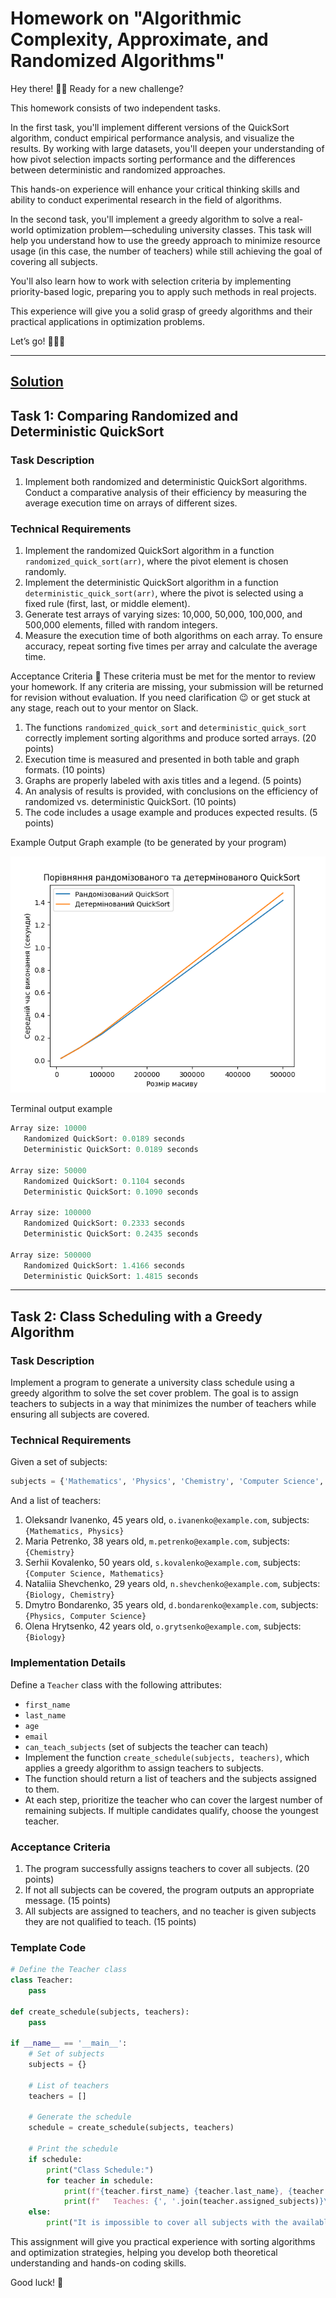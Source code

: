 # Homework on "Algorithmic Complexity, Approximate, and Randomized Algorithms"

Hey there! 👋🏻 Ready for a new challenge?

This homework consists of two independent tasks.

In the first task, you'll implement different versions of the QuickSort algorithm, conduct empirical performance analysis, and visualize the results. By working with large datasets, you'll deepen your understanding of how pivot selection impacts sorting performance and the differences between deterministic and randomized approaches.

This hands-on experience will enhance your critical thinking skills and ability to conduct experimental research in the field of algorithms.

In the second task, you'll implement a greedy algorithm to solve a real-world optimization problem—scheduling university classes. This task will help you understand how to use the greedy approach to minimize resource usage (in this case, the number of teachers) while still achieving the goal of covering all subjects.

You'll also learn how to work with selection criteria by implementing priority-based logic, preparing you to apply such methods in real projects.

This experience will give you a solid grasp of greedy algorithms and their practical applications in optimization problems.

Let’s go! 🚵🏻‍♀️

---

## [Solution](./solution.md)

## Task 1: Comparing Randomized and Deterministic QuickSort

### Task Description

1. Implement both randomized and deterministic QuickSort algorithms. Conduct a comparative analysis of their efficiency by measuring the average execution time on arrays of different sizes.

### Technical Requirements

1. Implement the randomized QuickSort algorithm in a function `randomized_quick_sort(arr)`, where the pivot element is chosen randomly.
2. Implement the deterministic QuickSort algorithm in a function `deterministic_quick_sort(arr)`, where the pivot is selected using a fixed rule (first, last, or middle element).
3. Generate test arrays of varying sizes: 10,000, 50,000, 100,000, and 500,000 elements, filled with random integers.
4. Measure the execution time of both algorithms on each array. To ensure accuracy, repeat sorting five times per array and calculate the average time.

Acceptance Criteria
📌 These criteria must be met for the mentor to review your homework. If any criteria are missing, your submission will be returned for revision without evaluation. If you need clarification 😉 or get stuck at any stage, reach out to your mentor on Slack.

1. The functions `randomized_quick_sort` and `deterministic_quick_sort` correctly implement sorting algorithms and produce sorted arrays. (20 points)
2. Execution time is measured and presented in both table and graph formats. (10 points)
3. Graphs are properly labeled with axis titles and a legend. (5 points)
4. An analysis of results is provided, with conclusions on the efficiency of randomized vs. deterministic QuickSort. (10 points)
5. The code includes a usage example and produces expected results. (5 points)

Example Output
Graph example (to be generated by your program)

![example](./assets/task.png)

Terminal output example

```python
Array size: 10000
   Randomized QuickSort: 0.0189 seconds
   Deterministic QuickSort: 0.0189 seconds

Array size: 50000
   Randomized QuickSort: 0.1104 seconds
   Deterministic QuickSort: 0.1090 seconds

Array size: 100000
   Randomized QuickSort: 0.2333 seconds
   Deterministic QuickSort: 0.2435 seconds

Array size: 500000
   Randomized QuickSort: 1.4166 seconds
   Deterministic QuickSort: 1.4815 seconds
```

---

## Task 2: Class Scheduling with a Greedy Algorithm

### Task Description

Implement a program to generate a university class schedule using a greedy algorithm to solve the set cover problem. The goal is to assign teachers to subjects in a way that minimizes the number of teachers while ensuring all subjects are covered.

### Technical Requirements

Given a set of subjects:

```python
subjects = {'Mathematics', 'Physics', 'Chemistry', 'Computer Science', 'Biology'}
```

And a list of teachers:

1. Oleksandr Ivanenko, 45 years old, `o.ivanenko@example.com`, subjects: `{Mathematics, Physics}`
2. Maria Petrenko, 38 years old, `m.petrenko@example.com`, subjects: `{Chemistry}`
3. Serhii Kovalenko, 50 years old, `s.kovalenko@example.com`, subjects: `{Computer Science, Mathematics}`
4. Nataliia Shevchenko, 29 years old, `n.shevchenko@example.com`, subjects: `{Biology, Chemistry}`
5. Dmytro Bondarenko, 35 years old, `d.bondarenko@example.com`, subjects: `{Physics, Computer Science}`
6. Olena Hrytsenko, 42 years old, `o.grytsenko@example.com`, subjects: `{Biology}`

### Implementation Details

Define a `Teacher` class with the following attributes:

- `first_name`
- `last_name`
- `age`
- `email`
- `can_teach_subjects` (set of subjects the teacher can teach)
- Implement the function `create_schedule(subjects, teachers)`, which applies a greedy algorithm to assign teachers to subjects.
- The function should return a list of teachers and the subjects assigned to them.
- At each step, prioritize the teacher who can cover the largest number of remaining subjects. If multiple candidates qualify, choose the youngest teacher.

### Acceptance Criteria

1. The program successfully assigns teachers to cover all subjects. (20 points)
2. If not all subjects can be covered, the program outputs an appropriate message. (15 points)
3. All subjects are assigned to teachers, and no teacher is given subjects they are not qualified to teach. (15 points)

### Template Code

```python
# Define the Teacher class
class Teacher:
    pass

def create_schedule(subjects, teachers):
    pass

if __name__ == '__main__':
    # Set of subjects
    subjects = {}

    # List of teachers
    teachers = []

    # Generate the schedule
    schedule = create_schedule(subjects, teachers)

    # Print the schedule
    if schedule:
        print("Class Schedule:")
        for teacher in schedule:
            print(f"{teacher.first_name} {teacher.last_name}, {teacher.age} years old, email: {teacher.email}")
            print(f"   Teaches: {', '.join(teacher.assigned_subjects)}\n")
    else:
        print("It is impossible to cover all subjects with the available teachers.")
```

This assignment will give you practical experience with sorting algorithms and optimization strategies, helping you develop both theoretical understanding and hands-on coding skills.

Good luck! 🚀
